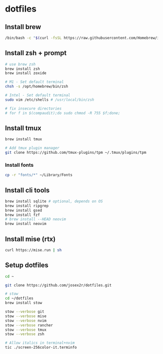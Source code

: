 # dotfiles

## Install brew

```bash
/bin/bash -c "$(curl -fsSL https://raw.githubusercontent.com/Homebrew/install/HEAD/install.sh)"
```

## Install zsh + prompt

```bash
# use brew zsh
brew install zsh
brew install zoxide

# M1 - Set default terminal
chsh -s /opt/homebrew/bin/zsh

# Intel - Set default terminal
sudo vim /etc/shells # /usr/local/bin/zsh

# fix insecure directories
# for f in $(compaudit);do sudo chmod -R 755 $f;done;
```

## Install tmux

```bash
brew install tmux

# Add tmux plugin manager
git clone https://github.com/tmux-plugins/tpm ~/.tmux/plugins/tpm
```

### Install fonts

```bash
cp -r "fonts/*" ~/Library/Fonts
```

## Install cli tools

```bash
brew install sqlite # optional, depends on OS
brew install ripgrep
brew install gsed
brew install fzf
# brew install --HEAD neovim
brew install neovim
```

## Install mise (rtx)

```bash
curl https://mise.run | sh
```

## Setup dotfiles

```bash
cd ~

git clone https://github.com/josex2r/dotfiles.git

# stow
cd ~/dotfiles
brew install stow

stow --verbose git
stow --verbose mise
stow --verbose nvim
stow --verbose rancher
stow --verbose tmux
stow --verbose zsh

# Allow italics in terminal+nvim
tic ./screen-256color-it.terminfo
```

